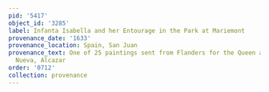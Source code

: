 ```yaml
---
pid: '5417'
object_id: '3285'
label: Infanta Isabella and her Entourage in the Park at Mariemont
provenance_date: '1633'
provenance_location: Spain, San Juan
provenance_text: One of 25 paintings sent from Flanders for the Queen at the Torre
  Nueva, Alcazar
order: '0712'
collection: provenance
---
```

